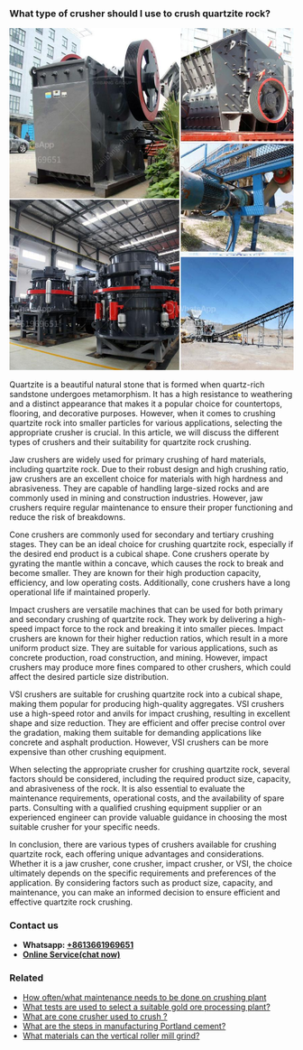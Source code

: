 <h3>What type of crusher should I use to crush quartzite rock?</h3><img src='1701744884.jpg' alt=''><p>Quartzite is a beautiful natural stone that is formed when quartz-rich sandstone undergoes metamorphism. It has a high resistance to weathering and a distinct appearance that makes it a popular choice for countertops, flooring, and decorative purposes. However, when it comes to crushing quartzite rock into smaller particles for various applications, selecting the appropriate crusher is crucial. In this article, we will discuss the different types of crushers and their suitability for quartzite rock crushing.</p><p>Jaw crushers are widely used for primary crushing of hard materials, including quartzite rock. Due to their robust design and high crushing ratio, jaw crushers are an excellent choice for materials with high hardness and abrasiveness. They are capable of handling large-sized rocks and are commonly used in mining and construction industries. However, jaw crushers require regular maintenance to ensure their proper functioning and reduce the risk of breakdowns.</p><p>Cone crushers are commonly used for secondary and tertiary crushing stages. They can be an ideal choice for crushing quartzite rock, especially if the desired end product is a cubical shape. Cone crushers operate by gyrating the mantle within a concave, which causes the rock to break and become smaller. They are known for their high production capacity, efficiency, and low operating costs. Additionally, cone crushers have a long operational life if maintained properly.</p><p>Impact crushers are versatile machines that can be used for both primary and secondary crushing of quartzite rock. They work by delivering a high-speed impact force to the rock and breaking it into smaller pieces. Impact crushers are known for their higher reduction ratios, which result in a more uniform product size. They are suitable for various applications, such as concrete production, road construction, and mining. However, impact crushers may produce more fines compared to other crushers, which could affect the desired particle size distribution.</p><p>VSI crushers are suitable for crushing quartzite rock into a cubical shape, making them popular for producing high-quality aggregates. VSI crushers use a high-speed rotor and anvils for impact crushing, resulting in excellent shape and size reduction. They are efficient and offer precise control over the gradation, making them suitable for demanding applications like concrete and asphalt production. However, VSI crushers can be more expensive than other crushing equipment.</p><p>When selecting the appropriate crusher for crushing quartzite rock, several factors should be considered, including the required product size, capacity, and abrasiveness of the rock. It is also essential to evaluate the maintenance requirements, operational costs, and the availability of spare parts. Consulting with a qualified crushing equipment supplier or an experienced engineer can provide valuable guidance in choosing the most suitable crusher for your specific needs.</p><p>In conclusion, there are various types of crushers available for crushing quartzite rock, each offering unique advantages and considerations. Whether it is a jaw crusher, cone crusher, impact crusher, or VSI, the choice ultimately depends on the specific requirements and preferences of the application. By considering factors such as product size, capacity, and maintenance, you can make an informed decision to ensure efficient and effective quartzite rock crushing.</p><h3>Contact us</h3><ul><li><strong>Whatsapp:&nbsp;<a href="https://wa.me/8613661969651">+8613661969651</a></strong></li><li><a href="https://swt.shibang-china.com/?git&amp;zhl&amp;What type of crusher should I use to crush quartzite rock"><strong>Online Service(chat now)</strong></a></li></ul><h3>Related</h3><ul><li><a href='How oftenwhat maintenance needs to be done on crushing plant.md'>How often/what maintenance needs to be done on crushing plant</a></li><li><a href='What tests are used to select a suitable gold ore processing plant.md'>What tests are used to select a suitable gold ore processing plant?</a></li><li><a href='What are cone crusher used to crush .md'>What are cone crusher used to crush ?</a></li><li><a href='What are the steps in manufacturing Portland cement.md'>What are the steps in manufacturing Portland cement?</a></li><li><a href='What materials can the vertical roller mill grind.md'>What materials can the vertical roller mill grind?</a></li></ul>